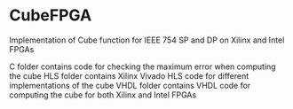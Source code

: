 # CubeFPGA
Implementation of Cube function for IEEE 754 SP and DP on Xilinx and Intel FPGAs

C folder contains code for checking the maximum error when computing the cube
HLS folder contains Xilinx Vivado HLS code for different implementations of the cube
VHDL folder contains VHDL code for computing the cube for both Xilinx and Intel FPGAs

